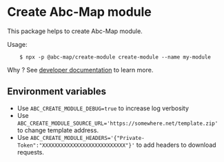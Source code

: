 # Create Abc-Map module

This package helps to create Abc-Map module.

Usage:

```
    $ npx -p @abc-map/create-module create-module --name my-module
```

Why ? See [developer documentation](https://gitlab.com/abc-map/abc-map/-/tree/master/documentation/6_modules.md) to learn more.

## Environment variables

- Use `ABC_CREATE_MODULE_DEBUG=true` to increase log verbosity
- Use `ABC_CREATE_MODULE_SOURCE_URL='https://somewhere.net/template.zip'` to change template address.
- Use `ABC_CREATE_MODULE_HEADERS='{"Private-Token":"XXXXXXXXXXXXXXXXXXXXXXXXXXX"}'` to add headers to download requests.
